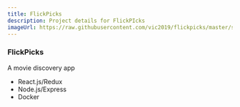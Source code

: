 ```yaml
---
title: FlickPicks
description: Project details for FlickPIcks
imageUrl: https://raw.githubusercontent.com/vic2019/flickpicks/master/screenshot/flickpicks_screenshot.jpg
---
```

### FlickPicks

A movie discovery app

* React.js/Redux
* Node.js/Express
* Docker